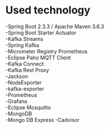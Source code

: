 # Used technology
-Spring Boot 2.3.3 / Apache Maven 3.6.3<br>
-Spring Boot Starter Actuator<br>
-Kafka Streams<br>
-Spring Kafka<br>
-Micrometer Registry Prometheus<br>
-Eclipse Paho MQTT Client<br>
-Kafka Connect<br>
-Kafka Rest Proxy<br>
-Jackson<br>
-NodeExporter<br>
-kafka-exporter<br>
-Prometheus<br>
-Grafana<br>
-Eclipse Mosquitto<br>
-MongoDB<br>
-Mongo DB Express
-Cadvisor

